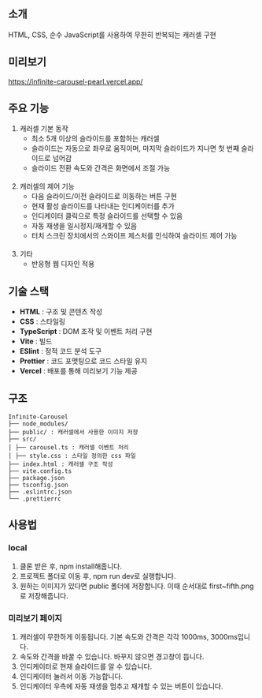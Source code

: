 ## 소개

HTML, CSS, 순수 JavaScript를 사용하여 무한히 반복되는 캐러셀 구현

## 미리보기

https://infinite-carousel-pearl.vercel.app/

## 주요 기능

1. 캐러셀 기본 동작
   - 최소 5개 이상의 슬라이드를 포함하는 캐러셀
   - 슬라이드는 자동으로 좌우로 움직이며, 마지막 슬라이드가 지나면 첫 번째 슬라이드로 넘어감
   - 슬라이드 전환 속도와 간격은 화면에서 조절 가능 <br/><br/>
2. 캐러셀의 제어 기능
   - 다음 슬라이드/이전 슬라이드로 이동하는 버튼 구현
   - 현재 활성 슬라이드를 나타내는 인디케이터를 추가
   - 인디케이터 클릭으로 특정 슬라이드를 선택할 수 있음
   - 자동 재생을 일시정지/재개할 수 있음
   - 터치 스크린 장치에서의 스와이프 제스처를 인식하여 슬라이드 제어 가능<br/><br/>
3. 기타
   - 반응형 웹 디자인 적용

## 기술 스택

- **HTML** : 구조 및 콘텐츠 작성
- **CSS** : 스타일링
- **TypeScript** : DOM 조작 및 이벤트 처리 구현
- **Vite** : 빌드
- **ESlint** : 정적 코드 분석 도구
- **Prettier** : 코드 포맷팅으로 코드 스타일 유지
- **Vercel** : 배포를 통해 미리보기 기능 제공

## 구조

```
Infinite-Carousel
├── node_modules/
├── public/ : 캐러셀에서 사용한 이미지 저장
├── src/
│ ├── carousel.ts : 캐러셀 이벤트 처리
│ ├── style.css : 스타일 정의한 css 파일
├── index.html : 캐러셀 구조 작성
├── vite.config.ts
├── package.json
├── tsconfig.json
├── .eslintrc.json
└── .prettierrc
```

## 사용법

### local

1. 클론 받은 후, npm install해줍니다.
2. 프로젝트 폴더로 이동 후, npm run dev로 실행합니다.
3. 원하는 이미지가 있다면 public 폴더에 저장합니다. 이때 순서대로 first~fifth.png로 저장해줍니다.

### 미리보기 페이지

1. 캐러셀이 무한하게 이동됩니다. 기본 속도와 간격은 각각 1000ms, 3000ms입니다.
2. 속도와 간격을 바꿀 수 있습니다. 바꾸지 않으면 경고창이 뜹니다.
3. 인디케이터로 현재 슬라이드를 알 수 있습니다.
4. 인디케이터 눌러서 이동 가능합니다.
5. 인디케이터 우측에 자동 재생을 멈추고 재개할 수 있는 버튼이 있습니다.
